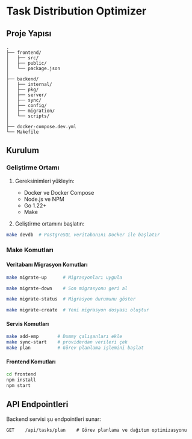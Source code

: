 # Task Distribution Optimizer

## Proje Yapısı

```
.
├── frontend/                
│   ├── src/                
│   ├── public/             
│   └── package.json        
│
├── backend/                
│   ├── internal/           
│   ├── pkg/               
│   ├── server/            
│   ├── sync/              
│   ├── config/            
│   ├── migration/         
│   └── scripts/           
│
├── docker-compose.dev.yml 
└── Makefile              
```


## Kurulum

### Geliştirme Ortamı

1. Gereksinimleri yükleyin:
   - Docker ve Docker Compose
   - Node.js ve NPM
   - Go 1.22+
   - Make

2. Geliştirme ortamını başlatın:
```bash
make devdb  # PostgreSQL veritabanını Docker ile başlatır
```

### Make Komutları

#### Veritabanı Migrasyon Komutları
```bash
make migrate-up      # Migrasyonları uygula
```
```bash
make migrate-down    # Son migrasyonu geri al
```
```bash
make migrate-status  # Migrasyon durumunu göster
```
```bash
make migrate-create  # Yeni migrasyon dosyası oluştur
```

#### Servis Komutları
```bash
make add-emp       # Dummy çalışanları ekle
make sync-start    # providerdan verileri çek
make plan          # Görev planlama işlemini başlat
```

#### Frontend Komutları
```bash
cd frontend
npm install
npm start
```



## API Endpointleri

Backend servisi şu endpointleri sunar:

```
GET    /api/tasks/plan    # Görev planlama ve dağıtım optimizasyonu
```

